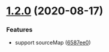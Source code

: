 # [1.2.0](https://github.com/ShangWeiTsai/gtx-template/compare/v1.1.0...v1.2.0) (2020-08-17)


### Features

* support sourceMap ([6587ee0](https://github.com/ShangWeiTsai/gtx-template/commit/6587ee00b0b6eece210cd7b5c03cd01ccda34eb8))
